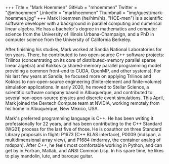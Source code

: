+++
Title = "Mark Hoemmen"
GitHub = "mhoemmen"
Twitter = "@mhoemmen"
LinkedIn = "markhoemmen"
Thumbnail = "img/guest/mark-hoemmen.jpg"
+++
Mark Hoemmen (he/him/his, "HOE-men") is a scientific software developer with a background in parallel computing and numerical linear algebra.  He has a bachelor's degree in mathematics and computer science from the University of Illinois Urbana-Champaign, and a PhD in computer science from the University of California Berkeley.  

After finishing his studies, Mark worked at Sandia National Laboratories for ten years.  There, he contributed to two open-source C++ software projects: Trilinos (concentrating on its core of distributed-memory parallel sparse linear algebra) and Kokkos (a shared-memory parallel programming model providing a common front-end to CUDA, OpenMP, and other systems).  For his last few years at Sandia, he focused more on applying Trilinos and Kokkos to non-open-source engineering (finite-element and finite-volume) simulation applications.  In early 2020, he moved to Stellar Science, a scientific software company based in Albuquerque, and contributed to several non-open-source physics and discrete event simulations.  This April, Mark joined the Devtech Compute team at NVIDIA, working remotely from his home in Albuquerque, New Mexico, USA.

Mark's preferred programming language is C++.  He has been writing it professionally for 22 years, and has been contributing to the C++ Standard (WG21) process for the last five of those.  He is coauthor on three Standard Library proposals in flight: P1673 (C++ BLAS interface), P0009 (mdspan, a multidimensional array view), and P1684 (mdarray, the container analog of mdspan).  After C++, he feels most comfortable working in Python, and can get by in Fortran, Matlab, and ANSI Common Lisp.  In his spare time, he likes to play mandolin, lute, and baroque guitar.